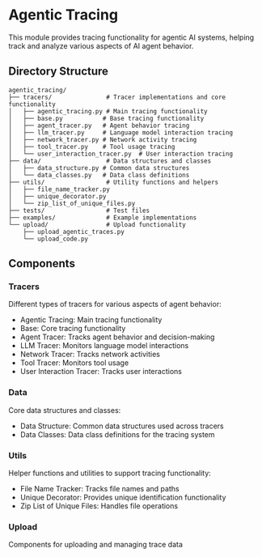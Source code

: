 # Agentic Tracing

This module provides tracing functionality for agentic AI systems, helping track and analyze various aspects of AI agent behavior.

## Directory Structure

```
agentic_tracing/
├── tracers/               # Tracer implementations and core functionality
│   ├── agentic_tracing.py # Main tracing functionality
│   ├── base.py           # Base tracing functionality
│   ├── agent_tracer.py   # Agent behavior tracing
│   ├── llm_tracer.py     # Language model interaction tracing
│   ├── network_tracer.py # Network activity tracing
│   ├── tool_tracer.py    # Tool usage tracing
│   └── user_interaction_tracer.py  # User interaction tracing
├── data/                  # Data structures and classes
│   ├── data_structure.py # Common data structures
│   └── data_classes.py   # Data class definitions
├── utils/                 # Utility functions and helpers
│   ├── file_name_tracker.py
│   ├── unique_decorator.py
│   └── zip_list_of_unique_files.py
├── tests/                 # Test files
├── examples/              # Example implementations
└── upload/                # Upload functionality
    ├── upload_agentic_traces.py
    └── upload_code.py
```

## Components

### Tracers
Different types of tracers for various aspects of agent behavior:
- Agentic Tracing: Main tracing functionality
- Base: Core tracing functionality
- Agent Tracer: Tracks agent behavior and decision-making
- LLM Tracer: Monitors language model interactions
- Network Tracer: Tracks network activities
- Tool Tracer: Monitors tool usage
- User Interaction Tracer: Tracks user interactions

### Data
Core data structures and classes:
- Data Structure: Common data structures used across tracers
- Data Classes: Data class definitions for the tracing system

### Utils
Helper functions and utilities to support tracing functionality:
- File Name Tracker: Tracks file names and paths
- Unique Decorator: Provides unique identification functionality
- Zip List of Unique Files: Handles file operations

### Upload
Components for uploading and managing trace data
